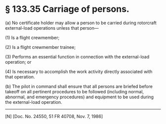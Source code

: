 # § 133.35   Carriage of persons.

(a) No certificate holder may allow a person to be carried during rotorcraft external-load operations unless that person— 


(1) Is a flight crewmember; 


(2) Is a flight crewmember trainee; 


(3) Performs an essential function in connection with the external-load operation; or 


(4) Is necessary to accomplish the work activity directly associated with that operation. 


(b) The pilot in command shall ensure that all persons are briefed before takeoff on all pertinent procedures to be followed (including normal, abnormal, and emergency procedures) and equipment to be used during the external-load operation. 



---

[N] [Doc. No. 24550, 51 FR 40708, Nov. 7, 1986]





